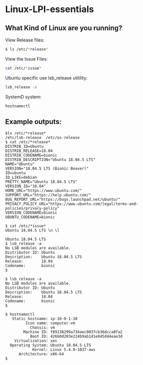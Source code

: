 # Linux-LPI-essentials


What Kind of Linux are you running?
---
View Release files:
```bash
$ ls /etc/*release*
```

View the Issue Files:
```bash
cat /etc/*issue*
```

Ubuntu specific use lsb_release utilility:
```bash
lsb_release -a
```

SystemD system:
```bash
hostnamectl
```

Example outputs:
---
```
$ls /etc/*release*
/etc/lsb-release  /etc/os-release
$ cat /etc/*release*
DISTRIB_ID=Ubuntu
DISTRIB_RELEASE=18.04
DISTRIB_CODENAME=bionic
DISTRIB_DESCRIPTION="Ubuntu 18.04.5 LTS"
NAME="Ubuntu"
VERSION="18.04.5 LTS (Bionic Beaver)"
ID=ubuntu
ID_LIKE=debian
PRETTY_NAME="Ubuntu 18.04.5 LTS"
VERSION_ID="18.04"
HOME_URL="https://www.ubuntu.com/"
SUPPORT_URL="https://help.ubuntu.com/"
BUG_REPORT_URL="https://bugs.launchpad.net/ubuntu/"
PRIVACY_POLICY_URL="https://www.ubuntu.com/legal/terms-and-policies/privacy-policy"
VERSION_CODENAME=bionic
UBUNTU_CODENAME=bionic
```

```
$ cat /etc/*issue*
Ubuntu 18.04.5 LTS \n \l

Ubuntu 18.04.5 LTS
$ lsb_release -a
No LSB modules are available.
Distributor ID: Ubuntu
Description:    Ubuntu 18.04.5 LTS
Release:        18.04
Codename:       bionic
$ 
```

```
$ lsb_release -a
No LSB modules are available.
Distributor ID: Ubuntu
Description:    Ubuntu 18.04.5 LTS
Release:        18.04
Codename:       bionic
$ 
```

```
$ hostnamectl
   Static hostname: ip-10-0-1-10
         Icon name: computer-vm
           Chassis: vm
        Machine ID: f89138299a734aec9037cb36dcca0fa2
           Boot ID: 426b0d203e224b9ab1d1e045d44eae3d
    Virtualization: xen
  Operating System: Ubuntu 18.04.5 LTS
            Kernel: Linux 5.4.0-1037-aws
      Architecture: x86-64
$
```




